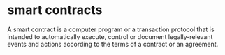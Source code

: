 # smart contracts
A smart contract is a computer program or a transaction protocol that is intended to automatically execute, control or document legally-relevant events and actions according to the terms of a contract or an agreement.
